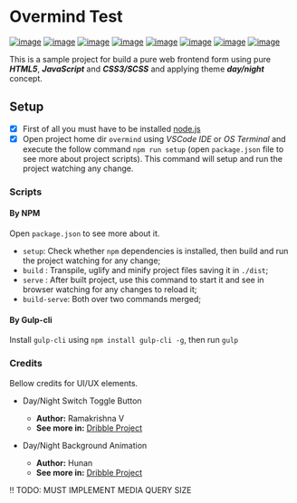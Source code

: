 # Overmind Test

[![image](https://img.shields.io/badge/npm-CB3837?style=for-the-badge&logo=npm&logoColor=white)](#) [![image](https://img.shields.io/badge/HTML5-E34F26?style=for-the-badge&logo=html5&logoColor=white)](#) [![image](https://img.shields.io/badge/JavaScript-323330?style=for-the-badge&logo=javascript&logoColor=F7DF1E)](#) [![image](https://img.shields.io/badge/Scss-CC6699?style=for-the-badge&logo=sass&logoColor=white)](#) [![image](https://img.shields.io/badge/CSS3-1572B6?style=for-the-badge&logo=css3&logoColor=white)](#) [![image](https://img.shields.io/badge/eslint-3A33D1?style=for-the-badge&logo=eslint&logoColor=white)](#) [![image](https://img.shields.io/badge/Node.js-339933?style=for-the-badge&logo=nodedotjs&logoColor=white)](#) [![image](https://img.shields.io/badge/Gulp-CF4647?style=for-the-badge&logo=gulp&logoColor=white)](#)

This is a sample project for build a pure web frontend form using pure **_HTML5_**, **_JavaScript_** and
**_CSS3/SCSS_** and applying theme **_day/night_** concept.

## Setup

- [x] First of all you must have to be installed [node.js](https://nodejs.org/pt-br/)
- [x] Open project home dir `overmind` using _VSCode IDE_ or _OS Terminal_ and execute the follow command `npm run setup` (open `package.json` file to see more about project scripts). This command will setup and run the project watching any change.

### Scripts

#### By NPM

Open `package.json` to see more about it.

- `setup`: Check whether `npm` dependencies is installed, then build and run the project watching for any change;
- `build` : Transpile, uglify and minify project files saving it in `./dist`;
- `serve` : After built project, use this command to start it and see in browser watching for any changes to reload it;
- `build-serve`: Both over two commands merged;

#### By Gulp-cli

Install `gulp-cli` using `npm install gulp-cli -g`, then run `gulp`

### Credits

Bellow credits for UI/UX elements.

- Day/Night Switch Toggle Button

  - **Author:** Ramakrishna V
  - **See more in:** [Dribble Project](https://dribbble.com/shots/1907553-Day-Night-Toggle-Button)

- Day/Night Background Animation
  - **Author:** Hunan
  - **See more in:** [Dribble Project](https://dribbble.com/shots/10957085-Campfire-Day-Night)

‼️ TODO: MUST IMPLEMENT MEDIA QUERY SIZE
